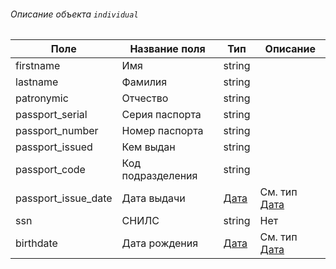 
###### <a id="individual-object"></a>Описание объекта `individual`

|Поле|Название поля|Тип|Описание|
|---|---|---|---|
|firstname|Имя|string||
|lastname|Фамилия|string||
|patronymic|Отчество|string||
|passport_serial|Серия паспорта|string||
|passport_number|Номер паспорта|string||
|passport_issued|Кем выдан|string||
|passport_code|Код подразделения|string||
|passport_issue_date|Дата выдачи|[Дата](#type-date)|См. тип [Дата](#type-date)|
|ssn|СНИЛС|string|Нет||
|birthdate|Дата рождения|[Дата](#type-date)|См. тип [Дата](#type-date)|
